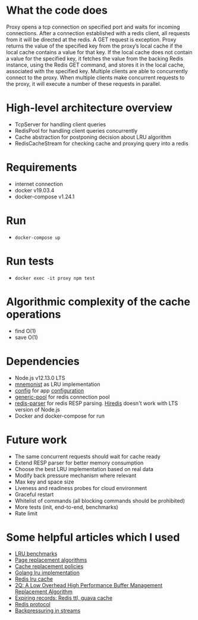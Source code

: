 # What the code does
Proxy opens a tcp connection on specified port and waits for incoming connections. 
After a connection established with a redis client, all requests from it will be directed at the redis.
A GET request is exception. Proxy returns the value of the specified key from the proxy’s local cache if the local
cache contains a value for that key. If the local cache does not contain a value for the specified key, it fetches
the value from the backing Redis instance, using the Redis GET command, and stores it in the local cache, 
associated with the specified key. Multiple clients are able to concurrently connect to the proxy.
When multiple clients make concurrent requests to the proxy, it will execute a number of these requests in parallel.

# High-level architecture overview
* TcpServer for handling client queries
* RedisPool for handling client queries concurrently
* Cache abstraction for postponing decision about LRU algorithm
* RedisCacheStream for checking cache and proxying query into a redis

# Requirements
* internet connection
* docker v19.03.4 
* docker-compose v1.24.1

# Run
* `docker-compose up`

# Run tests
* `docker exec -it proxy npm test`

# Algorithmic complexity of the cache operations
* find O(1)
* save O(1)

# Dependencies
* Node.js v12.13.0 LTS
* [mnemonist](https://github.com/yomguithereal/mnemonist) as LRU implementation
* [config](https://github.com/lorenwest/node-config) for app [configuration](https://12factor.net/config)
* [generic-pool](https://www.npmjs.com/package/generic-pool) for redis connection pool
* [redis-parser](https://github.com/NodeRedis/node-redis-parser) for redis RESP parsing. [Hiredis](https://github.com/redis/hiredis-node/) doesn't work with LTS version of Node.js
* Docker and docker-compose for run

# Future work
* The same concurrent requests should wait for cache ready 
* Extend RESP parser for better memory consumption
* Choose the best LRU implementation based on real data
* Modify back pressure mechanism where relevant
* Max key and space size 
* Liveness and readiness probes for cloud environment
* Graceful restart
* Whitelist of commands (all blocking commands should be prohibited)
* More tests (init, end-to-end, benchmarks)
* Rate limit

# Some helpful articles which I used
* [LRU benchmarks](https://github.com/dominictarr/bench-lru)
* [Page replacement algorithms](https://en.wikipedia.org/wiki/Page_replacement_algorithm)
* [Cache replacement policies](https://en.wikipedia.org/wiki/Cache_replacement_policies)
* [Golang lru implementation](https://github.com/hashicorp/golang-lru)
* [Redis lru cache](https://redis.io/topics/lru-cache)
* [2Q: A Low Overhead High Performance Buffer Management Replacement Algorithm ](http://www.vldb.org/conf/1994/P439.PDF)
* [Expiring records: Redis ttl, guava cache](https://yesteapea.com/2016/06/02/Expiring-Records.html)
* [Redis protocol](https://redis.io/topics/protocol)
* [Backpressuring in streams](https://nodejs.org/es/docs/guides/backpressuring-in-streams/)
